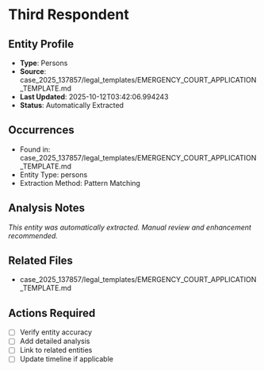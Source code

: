 # Third Respondent

## Entity Profile
- **Type**: Persons
- **Source**: case_2025_137857/legal_templates/EMERGENCY_COURT_APPLICATION_TEMPLATE.md
- **Last Updated**: 2025-10-12T03:42:06.994243
- **Status**: Automatically Extracted

## Occurrences
- Found in: case_2025_137857/legal_templates/EMERGENCY_COURT_APPLICATION_TEMPLATE.md
- Entity Type: persons
- Extraction Method: Pattern Matching

## Analysis Notes
*This entity was automatically extracted. Manual review and enhancement recommended.*

## Related Files
- case_2025_137857/legal_templates/EMERGENCY_COURT_APPLICATION_TEMPLATE.md

## Actions Required
- [ ] Verify entity accuracy
- [ ] Add detailed analysis
- [ ] Link to related entities
- [ ] Update timeline if applicable
